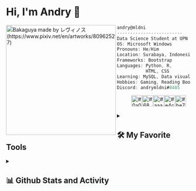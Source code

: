 <h1>Hi, I'm Andry 👋</h1>

<img align="left" src="https://i.redd.it/455rxmjk9emb1.jpg" alt="Bakaguya made by レヴィノス (https://www.pixiv.net/en/artworks/80962527)" width="300" /> 

```csharp
andry@mldni
-------------------------
Data Science Student at UPN Veteran Jatim University
OS: Microsoft Windows
Pronouns: He/Him
Location: Surabaya, Indonesia
Frameworks: Bootstrap
Languages: Python, R,
           HTML, CSS
Learning: MySQL, Data visualization, Hadoop
Hobbies: Gaming, Reading Book
Discord: andrymldni#8485
```
<p align="left">
  &nbsp; &nbsp; &nbsp; &nbsp; &nbsp;
 <img alt="#0a0e11" src="https://fakeimg.pl/600x400/252b2d/000000?text=+" width="30" height="30" /><img alt="#686763" src="https://fakeimg.pl/600x400/696765/000000?text=+" width="30" height="30" /><img alt="#aaa6a5" src="https://fakeimg.pl/600x400/e3e2de/000000?text=+" width="30" height="30" /><img alt="#e4ceb6" src="https://fakeimg.pl/600x400/edd2ba/000000?text=+" width="30" height="30" /><img alt="#be7569" src="https://fakeimg.pl/600x400/ba575a/000000?text=+" width="30" height="30" />
</p>

<details> 
<summary><h2>🛠️ My Favorite Tools</h2></summary>
 <!-- Some badges are from https://github.com/tandpfun/skill-icons#icons-list -->
  <h3>👨‍💻 Programming and Markup Languages</h3>
 
  [![My Skills](https://skillicons.dev/icons?i=js,html,css,bash,php,python,r)](https://skillicons.dev)

 <h3>🗄️ Databases and Cloud Hosting</h3>

 [![My Skills](https://skillicons.dev/icons?i=github,mongodb,mysql,sqlite,replit)](https://skillicons.dev)

 <h3>💻 Software and Tools</h3>

 [![My Skills](https://skillicons.dev/icons?i=vscode,discord,stackoverflow)](https://skillicons.dev)
 </details>
 
<details> 
  <summary><h2>📊 Github Stats and Activity</h2></summary>

 <h3>🔥 Streak Stats</h3>

  <!-- GitHub Readme Streak Stats - https://github.com/DenverCoder1/github-readme-streak-stats -->
  <p>
    <a href="https://github.com/DenverCoder1/github-readme-streak-stats">
      <img title="🔥 Get streak stats for your profile at git.io/streak-stats" alt="andrymldni's streak" src="https://streak-stats.demolab.com/?user=andrymldni&theme=default&hide_border=true"/>
    </a>
  </p>

 <h3>💻 GitHub Profile Stats</h3>
           
[![andry's github stats](https://github-readme-stats.vercel.app/api?username=andrymldni&show_icons=true&theme=default)](https://github.com/andrymldni/)

[![Top Langs](https://github-readme-stats.vercel.app/api/top-langs/?username=andrymldni&layout=compact)](https://github.com/andrymldni/github-readme-stats)
</details>
